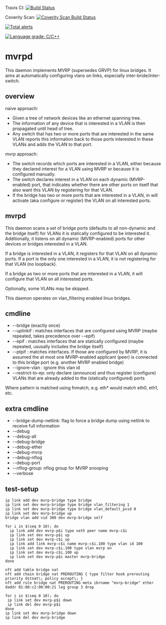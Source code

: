 Travis CI:
[![Build Status](https://secure.travis-ci.org/michael-dev/mvrpd.png?branch=master)](http://travis-ci.org/michael-dev/mvrpd)

Coverity Scan:
[![Coverity Scan Build Status](https://scan.coverity.com/projects/19020/badge.svg)](https://scan.coverity.com/projects/19020)

[![Total alerts](https://img.shields.io/lgtm/alerts/g/michael-dev/mvrpd.svg?logo=lgtm&logoWidth=18)](https://lgtm.com/projects/g/michael-dev/mvrpd/alerts/)

[![Language grade: C/C++](https://img.shields.io/lgtm/grade/cpp/g/michael-dev/mvrpd.svg?logo=lgtm&logoWidth=18)](https://lgtm.com/projects/g/michael-dev/mvrpd/context:cpp)

mvrpd
=====

This daemon implements MVRP (supersedes GRVP) for linux bridges. It aims at automatically configuring vlans on links, especially inter-bride/inter-switch.

overview
--------

naive approach: 
  * Given a tree of network devices like an ethernet spanning tree.
  * The information of any device that is interested in a VLAN is then propagated until head of tree.
  * Any switch that has two or more ports that are interested in the same VLAN reports this information back to those ports interested in these VLANs and adds the VLAN to that port.

mvrp approach:
  * The switch records which ports are interested in a VLAN, either because they declared interest for a VLAN using MVRP or because it is configured manually.
  * The switch declares interest in a VLAN on each dynamic (MVRP-enabled) port, that indicates whether there are other ports on itself that also want this VLAN by registering for that VLAN.
  * If the bridge has two or more ports that are interested in a VLAN, in will activate (aka configure or register) the VLAN on all interested ports.

mvrpd
-----

This daemon scans a set of bridge ports (defaults to all non-dynamic and the bridge itself) for VLANs it is statically configured to be interested it.
Additionally, it listens on all dynamic (MVRP-enabled) ports for other devices or bridges interested in a VLAN.

If a bridge is interested in a VLAN, it registers for that VLAN on all dynamic ports. If a port is the only one interested in a VLAN, it is not registering for that VLAN (no loopback).

If a bridge as two or more ports that are interested in a VLAN, it will configure that VLAN on all interested ports.

Optionally, some VLANs may be skipped.

This daemon operates on vlan\_filtering enabled linux bridges.

cmdline
-------

  * --bridge <bridgename> (exactly once)
  * --uplinkif <pattern> : matches interfaces that are configured using MVRP (maybe repeated, takes precedence over --epif)
  * --epif <pattern> : matches interfaces that are statically configured (maybe repeated, ususally includes the bridge itself)
  * --ptpif <pattern> : matches interfaces. If those are configured by MVRP, it is assumed the at most one MVRP-enabled applicant (peer) is connected to this bridge port (e.g. another MVRP enabled bridge)
  * --ignore-vlan <vlan-id>: ignore this vlan id
  * --restrict-to-ep: only declare (announce) and thus register (configure) VLANs that are already added to the (statically configured) ports

Where pattern is matched using fnmatch, e.g. eth\* would match eth0, eth1, etc.

extra cmdline
-------------

  * --bridge-dump-netlink: flag to force a bridge dump using netlink to receive full information
  * --debug
  * --debug-all
  * --debug-bridge
  * --debug-ether
  * --debug-mvrp
  * --debug-nflog
  * --debug-port
  * --nflog-group: nflog group for MVRP snooping
  * --verbose

test-setup
----------

```
ip link add dev mvrp-bridge type bridge
ip link set dev mvrp-bridge type bridge vlan_filtering 1
ip link set dev mvrp-bridge type bridge vlan_default_pvid 0
ip link set dev mvrp-bridge up
bridge vlan add vid 300 dev mvrp-bridge self

for i in $(seq 0 10); do
  ip link add dev mvrp-p$i type veth peer name mvrp-c$i
  ip link set dev mvrp-p$i up
  ip link set dev mvrp-c$i up
  ip link add link mvrp-c$i name mvrp-c$i.100 type vlan id 100
  ip link set dev mvrp-c$i.100 type vlan mvrp on
  ip link set dev mvrp-c$i.100 up
  ip link set dev mvrp-p$i master mvrp-bridge
done

nft add table bridge nat
nft add chain bridge nat PREROUTING { type filter hook prerouting priority dstnat\; policy accept\; }
nft add rule bridge nat PREROUTING meta ibrname "mvrp-bridge" ether daddr 01:80:c2:00:00:21 log group 3 drop
```

```
for i in $(seq 0 10); do
 ip link set dev mvrp-p$i down
 ip link del dev mvrp-p$i
done
ip link set dev mvrp-bridge down
ip link del dev mvrp-bridge
```

